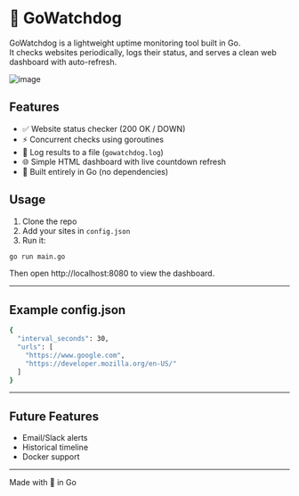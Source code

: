 # 🐶 GoWatchdog

GoWatchdog is a lightweight uptime monitoring tool built in Go.  
It checks websites periodically, logs their status, and serves a clean web dashboard with auto-refresh.

![image](https://github.com/user-attachments/assets/99aaf719-9603-494a-b30d-bce0dfef5975)

## Features
- ✅ Website status checker (200 OK / DOWN)
- ⚡ Concurrent checks using goroutines
- 📝 Log results to a file (`gowatchdog.log`)
- 🌐 Simple HTML dashboard with live countdown refresh
- 🔧 Built entirely in Go (no dependencies)

## Usage

1. Clone the repo  
2. Add your sites in `config.json`  
3. Run it:

```bash
go run main.go
```

Then open http://localhost:8080 to view the dashboard.
___

## Example config.json
```bash
{
  "interval_seconds": 30,
  "urls": [
    "https://www.google.com",
    "https://developer.mozilla.org/en-US/"
  ]
}
```
___
## Future Features
- Email/Slack alerts
- Historical timeline
- Docker support

___
Made with 💙 in Go
 
